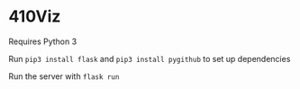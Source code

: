 # 410Viz

Requires Python 3

Run `pip3 install flask` and `pip3 install pygithub` to set up dependencies

Run the server with `flask run`
